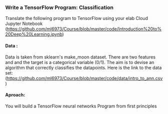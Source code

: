 ### Write a TensorFlow Program: Classification

Translate the following program to TensorFlow using your elab Cloud Jupyter Notebook
(https://github.com/ml6973/Course/blob/master/code/Introduction%20to%20Deep%20Learning.ipynb)

#### Data : 
Data is taken from sklearn's make_moon dataset. There are two features and and the target is a categorical variable (0/1). The aim is to devise an algorithm that correctly classifies the datapoints. Here is the link to the data set:
(https://github.com/ml6973/Course/blob/master/code/data/intro_to_ann.csv)

#### Aproach: 
You will build a TensorFlow neural networks Program from first principles
